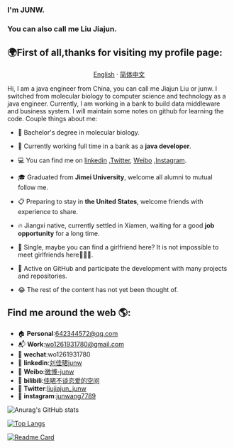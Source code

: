 ### I'm JUNW.

### You can also call me Liu Jiajun.

## 🌍First of all,thanks for visiting my profile page:

<p align="center">
    <a href="README.md">English</a>
    ·
    <a href="./README_cn.md">简体中文</a>    
<p/>
Hi, I am a java engineer from China, you can call me Jiajun Liu or junw. I switched from molecular biology to computer
science and technology as a java engineer. Currently, I am working in a bank to build data middleware and business
system. I will maintain some notes on github for learning the code.
Couple things about me:

[//]: # (- 分子生物学转计算机)

- 🧬 Bachelor's degree in molecular biology.

[//]: # (- 在银行全职做java开发)

- 🏦 Currently working full time in a bank as a **java developer**.

[//]: # (- 你可以在微博推特ins和个人主页上找到我)

- 💻 You can find me
  on  [linkedin](https://www.linkedin.com/in/%E4%BD%B3%E7%8F%BA-%E5%88%98-3a4345156/)
  ,[Twitter](https://twitter.com/home), [Weibo](https://weibo.com/u/6511079715)
  ,[Instagram](https://www.instagram.com/junwang7789/).

[//]: # (- 毕业于集美大学，欢迎各位校友互fo)

- 🎓 Graduated from **Jimei University**, welcome all alumni to mutual follow me.

[//]: # (- 准备润美，欢迎有经验的小伙伴互fo)

- 📋 Preparing to stay in **the United States**, welcome friends with experience to share.

[//]: # (- 人在厦门，长期等一个好的工作机会)

- 🔥 Jiangxi native, currently settled in Xiamen, waiting for a good **job opportunity** for a long time.

[//]: # (- 单身，也许这里能找到女朋友？在这里认识女朋友也不是不行)

- 💌 Single, maybe you can find a girlfriend here? It is not impossible to meet girlfriends here🤣🤣🤣.


- 🚀 Active on GitHub and participate the development with many projects and repositories.

[//]: # (- 剩下的东西还没想好😜🏦)

- 😂 The rest of the content has not yet been thought of.

## Find me around the web 🌎:

- 🏠 **Personal**:642344572@qq.com
- 📬 **Work**:wo1261931780@gmail.com
- 💼 **wechat**:wo1261931780
- 💼 **linkedin**:[刘佳珺junw](https://www.linkedin.com/in/%E4%BD%B3%E7%8F%BA-%E5%88%98-3a4345156/)
- 🤳 **Weibo**:[微博-junw](https://weibo.com/u/6511079715)
- 🤳 **bilibili**:[佳珺不谈恋爱的空间](https://space.bilibili.com/2001956953?spm_id_from=333.1007.0.0)
- 🤳 **Twitter**:[liujiajun_junw](https://twitter.com/home)
- 🤳 **instagram**:[junwang7789](https://www.instagram.com/junwang7789/)

![Anurag's GitHub stats](https://github-readme-stats.vercel.app/api?username=wo1261931780&bg_color=30,0575e6,021b79&title_color=fff&text_color=fff)

[![Top Langs](https://github-readme-stats.vercel.app/api/top-langs/?username=wo1261931780)](https://github.com/wo1261931780/st-java.github.io)

[![Readme Card](https://github-readme-stats.vercel.app/api/pin/?username=wo1261931780&repo=st-java.github.io)](https://github.com/wo1261931780/st-java.github.io)
